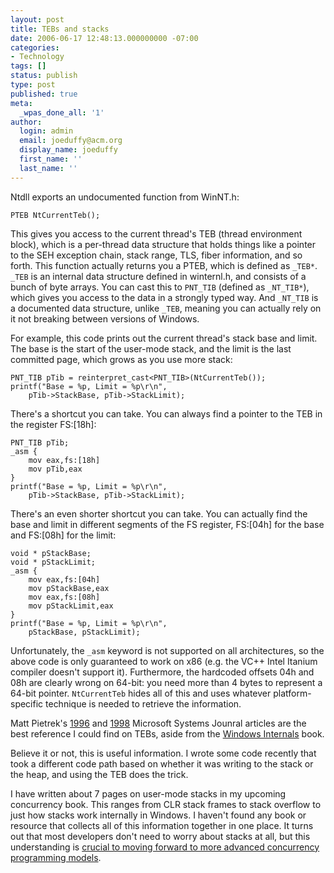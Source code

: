 ```yaml
---
layout: post
title: TEBs and stacks
date: 2006-06-17 12:48:13.000000000 -07:00
categories:
- Technology
tags: []
status: publish
type: post
published: true
meta:
  _wpas_done_all: '1'
author:
  login: admin
  email: joeduffy@acm.org
  display_name: joeduffy
  first_name: ''
  last_name: ''
---
```

Ntdll exports an undocumented function from WinNT.h:

```
PTEB NtCurrentTeb();
```

This gives you access to the current thread's TEB (thread environment block), 
which is a per-thread data structure that holds things like a pointer to the SEH 
exception chain, stack range, TLS, fiber information, and so forth. This 
function actually returns you a PTEB, which is defined as `_TEB*`. `_TEB` is an 
internal data structure defined in winternl.h, and consists of a bunch of byte 
arrays. You can cast this to `PNT_TIB` (defined as `_NT_TIB*`), which gives you 
access to the data in a strongly typed way. And `_NT_TIB` is a documented data 
structure, unlike `_TEB`, meaning you can actually rely on it not breaking 
between versions of Windows.

For example, this code prints out the current thread's stack base and limit. The 
base is the start of the user-mode stack, and the limit is the last committed 
page, which grows as you use more stack:

```
PNT_TIB pTib = reinterpret_cast<PNT_TIB>(NtCurrentTeb());
printf("Base = %p, Limit = %p\r\n",
    pTib->StackBase, pTib->StackLimit);
```

There's a shortcut you can take. You can always find a pointer to the TEB in the 
register FS:[18h]:

```
PNT_TIB pTib;
_asm {
    mov eax,fs:[18h]
    mov pTib,eax
}
printf("Base = %p, Limit = %p\r\n",
    pTib->StackBase, pTib->StackLimit);
```

There's an even shorter shortcut you can take. You can actually find the base 
and limit in different segments of the FS register, FS:[04h] for the base and 
FS:[08h] for the limit:

```
void * pStackBase;
void * pStackLimit;
_asm {
    mov eax,fs:[04h]
    mov pStackBase,eax
    mov eax,fs:[08h]
    mov pStackLimit,eax
}
printf("Base = %p, Limit = %p\r\n",
    pStackBase, pStackLimit);
```

Unfortunately, the `_asm` keyword is not supported on all architectures, so the 
above code is only guaranteed to work on x86 (e.g. the VC++ Intel Itanium 
compiler doesn't support it). Furthermore, the hardcoded offsets 04h and 08h are 
clearly wrong on 64-bit: you need more than 4 bytes to represent a 64-bit 
pointer. `NtCurrentTeb` hides all of this and uses whatever platform-specific 
technique is needed to retrieve the information.

Matt Pietrek's [1996](http://www.microsoft.com/msj/archive/S2CE.aspx) and 
[1998](http://www.microsoft.com/msj/0298/hood0298.aspx) Microsoft Systems 
Jounral articles are the best reference I could find on TEBs, aside from the 
[Windows 
Internals](http://www.amazon.com/exec/obidos/ASIN/0735619174/bluebytesoftw-20) 
book.

Believe it or not, this is useful information. I wrote some code recently that 
took a different code path based on whether it was writing to the stack or the 
heap, and using the TEB does the trick.

I have written about 7 pages on user-mode stacks in my upcoming concurrency 
book. This ranges from CLR stack frames to stack overflow to just how stacks 
work internally in Windows. I haven't found any book or resource that collects 
all of this information together in one place. It turns out that most developers 
don't need to worry about stacks at all, but this understanding is [crucial to 
moving forward to more advanced concurrency programming 
models](http://www.bluebytesoftware.com/blog/PermaLink,guid,db077b7d-47ed-4f2a-8300-44203f514638.aspx).

